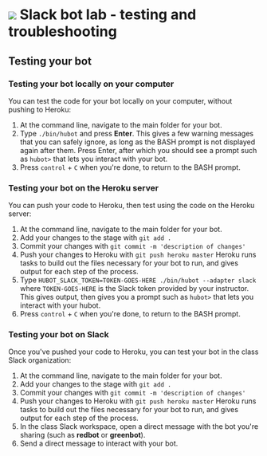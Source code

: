# ![](https://ga-dash.s3.amazonaws.com/production/assets/logo-9f88ae6c9c3871690e33280fcf557f33.png) Slack bot lab - testing and troubleshooting

## Testing your bot

### Testing your bot locally on your computer

You can test the code for your bot locally on your computer, without pushing to Heroku:

1. At the command line, navigate to the main folder for your bot.
1. Type `./bin/hubot` and press __Enter__.
This gives a few warning messages that you can safely ignore, as long as the BASH prompt is not displayed again after them. Press Enter, after which you should see a prompt such as `hubot>` that lets you interact with your bot. 
1. Press `control` + `C` when you're done, to return to the BASH prompt.


### Testing your bot on the Heroku server

You can push your code to Heroku, then test using the code on the Heroku server:

1. At the command line, navigate to the main folder for your bot.
1. Add your changes to the stage with `git add .`
1. Commit your changes with `git commit -m 'description of changes'`
1. Push your changes to Heroku with `git push heroku master`
Heroku runs tasks to build out the files necessary for your bot to run, and gives output for each step of the process.
1. Type `HUBOT_SLACK_TOKEN=TOKEN-GOES-HERE ./bin/hubot --adapter slack` where `TOKEN-GOES-HERE` is the Slack token provided by your instructor.
This gives output, then gives you a prompt such as `hubot>` that lets you interact with your hubot. 
1. Press `control` + `C` when you're done, to return to the BASH prompt.


### Testing your bot on Slack

Once you've pushed your code to Heroku, you can test your bot in the class Slack organization:

1. At the command line, navigate to the main folder for your bot.
1. Add your changes to the stage with `git add .`
1. Commit your changes with `git commit -m 'description of changes'`
1. Push your changes to Heroku with `git push heroku master`
Heroku runs tasks to build out the files necessary for your bot to run, and gives output for each step of the process.
1. In the class Slack workspace, open a direct message with the bot you're sharing (such as **redbot** or **greenbot**).
1. Send a direct message to interact with your bot.